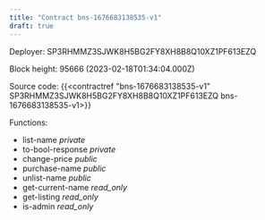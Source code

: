 ```yaml
---
title: "Contract bns-1676683138535-v1"
draft: true
---
```

Deployer: SP3RHMMZ3SJWK8H5BG2FY8XH8B8Q10XZ1PF613EZQ


 



Block height: 95666 (2023-02-18T01:34:04.000Z)

Source code: {{<contractref "bns-1676683138535-v1" SP3RHMMZ3SJWK8H5BG2FY8XH8B8Q10XZ1PF613EZQ bns-1676683138535-v1>}}

Functions:

* list-name _private_
* to-bool-response _private_
* change-price _public_
* purchase-name _public_
* unlist-name _public_
* get-current-name _read_only_
* get-listing _read_only_
* is-admin _read_only_
